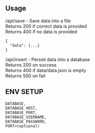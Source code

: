 ## Usage

/api/save - Save data into a file  
Returns 200 if correct data is provided  
Returns 400 if no data is provided  

```
{
  "data": {...}
}
```

/api/insert - Persist data into a database  
Returns 200 on success  
Returns 400 if data/data.json is empty  
Returns 500 on fail  

## ENV SETUP
```
DATABASE,
DATABASE_HOST,
DATABASE_PORT,
DATABASE_USERNAME,
DATABASE_PASSWORD,
PORT=(optional)
```